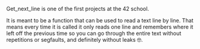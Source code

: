 Get_next_line is one of the first projects at the 42 school.

It is meant to be a function that can be used to read a text line by line.
That means every time it is called it only reads one line and remembers where it left off the previous time
so you can go through the entire text without repetitions or segfaults, and definitely without leaks 🤓.
